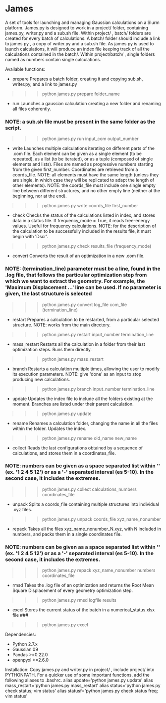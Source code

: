 # James

A set of tools for launching and managing Gaussian calculations on a Slurm platform.
James.py is designed to work in a project/ folder, containing james.py, writer.py and a sub.sh file.
Within project/ , batch/ folders are created for every batch of calculations. A batch/ folder should include a link to james.py , a copy of writer.py and a sub.sh file. As james.py is used to launch calculations, it will produce an index file keeping track of all the calculations contained in the batch/.
Within project/batch/ , single folders named as numbers contain single calculations.

Available functions:

- prepare
Prepares a batch folder, creating it and copying sub.sh, writer.py, and a link to james.py  
>>> python james.py prepare folder_name 

- run
Launches a gaussian calculation creating a new folder and renaming all files coherently. 
### NOTE: a sub.sh file must be present in the same folder as the script.
>>> python james.py run input_com output_number

- write
Launches multiple calculations iterating on different parts of the .com file. Each element can be given as a single element (to be repeated), as a list (to be iterated), or as a tuple (composed of single elements and lists). Files are named as progressive numbers starting from the given first_number.
Coordinates are retrieved from a coords_file.
NOTE: all elements must have the same length (unless they are single, in which case they will be replicated to adapt the length of other elements).
NOTE: the coords_file must include one single empty line between different structures, and no other empty line (neither at the beginning, nor at the end).
>>> python james.py write coords_file first_number

- check
Checks the status of the calculations listed in index, and stores data in a status file. If frequency_mode = True, it reads free-energy values. Useful for frequency calculations.
NOTE: for the description of the calculation to be successfully included in the results file, it must begin with 'Dscr'.
>>> python james.py check results_file (frequency_mode)

- convert
Converts the result of an optimization in a new .com file.
### NOTE: (termination_line) parameter must be a line, found in the .log file, that follows the particular optimization step from which we want to extract the geometry. For example, the 'Maximum Displacement ...' line can be used. If no parameter is given, the last structure is selected
>>> python james.py convert log_file com_file (termination_line)

- restart
Prepares a calculation to be restarted, from a particular selected structure.
NOTE: works from the main directory.
>>> python james.py restart input_number termination_line

- mass_restart
Restarts all the calculation in a folder from their last optimization steps. Runs them directly.
>>> python james.py mass_restart

- branch
Restarts a calculation multiple times, allowing the user to modify its execution parameters.
NOTE: give 'done' as an input to stop producing new calculations.
>>> python james.py branch input_number termination_line

- update
Updates the index file to include all the folders existing at the moment.
Branches are listed under their parent calculation.
>>> python james.py update

- rename
Renames a calculation folder, changing the name in all the files within the folder. Updates the index.
>>> python james.py rename old_name new_name 

- collect
Reads the last configurations obtained by a sequence of calculations, and stores them in a coordinates_file.
### NOTE: numbers can be given as a space separated list within '' (ex. '1 2 4 5 12') or as a '-' separated interval (es 5-10). In the second case, it includes the extremes.
>>> python james.py collect calculations_numbers coordinates_file

- unpack
Splits a coords_file containing multiple structures into individual .xyz files.
>>> python james.py unpack coords_file xyz_name_nonumber

- repack
Takes all the files xyz_name_nonumber_N.xyz, with N included in numbers, and packs them in a single coordinates file.
### NOTE: numbers can be given as a space separated list within '' (ex. '1 2 4 5 12') or as a '-' separated interval (es 5-10). In the second case, it includes the extremes.
>>> python james.py repack xyz_name_nonumber numbers coordinates_file

- rmsd
Takes the .log file of an optimization and returns the Root Mean Square Displacement of every geometry optimization step.
>>> python james.py rmsd logfile results

- excel
Stores the current status of the batch in a numerical_status.xlsx file ###
>>> python james.py excel


Dependencies:
- Python 2.7.x
- Gaussian 09
- Pandas >=0.22.0
- openpyxl >=2.6.0

Installation:
Copy james.py and writer.py in project/ , include project/ into PYTHONPATH.
For a quicker use of some important functions, add the following aliases to .bashrc.
alias update='python james.py update'
alias mass_restart='python james.py mass_restart'
alias status='python james.py check status; vim status'
alias statusf='python james.py check status freq; vim status'
